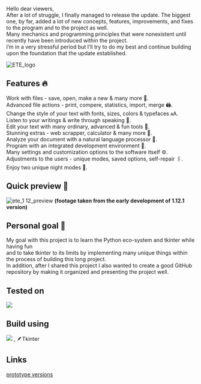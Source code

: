 Hello dear viewers,  
After a lot of struggle, I finally managed to release the update.
The biggest one, by far, added a lot of new concepts, features, improvements, and fixes to the program and to the project as well.  
Many mechanics and programming principles that were nonexistent until recently have been introduced within the project.  
I’m in a very stressful period but I’ll try to do my best and continue building upon the foundation that the update established.  

![ETE_logo](https://user-images.githubusercontent.com/95249974/181734159-96e38456-fd13-44e2-907b-83b8b45f5dbc.png)

## Features 🔥
Work with files - save, open, make a new & many more 💾.  
Advanced file actions - print, compere, statistics, import, merge  🖨️.  
Change the style of your text with fonts, sizes, colors & typefaces 🗚.  
Listen to your writings & write through speaking 📣.  
Edit your text with many ordinary, advanced & fun tools 🔧.  
Stunning extras - web scrapper, calculator & many more 📩.  
Analyze your document with a natural language processor 📄.  
Program with an integrated development environment 🤖.  
Many settings and customization options to the software itself ⚙️.  
Adjustments to the users - unique modes, saved options, self-repair 🖇️.  
Enjoy two unique night modes 🌙.  

## Quick preview 💎
![ete_1 12_preview](https://github.com/Ariel4545/text_editor/assets/95249974/4d2afa04-acdb-43ed-bd3c-cfafcd9bb3c4)
__(footage taken from the early development of 1.12.1 version)__

## Personal goal 🌟
My goal with this project is to learn the Python eco-system and tkinter while having fun  
and to take tkinter to its limits by implementing many unique things within the process of building this long project.  
In addition, after I shared this project I also wanted to create a good GitHub repository by making it organized and presenting the project well.  

## Tested on
<img src="https://img.shields.io/badge/Windows-0078D6?style=for-the-badge&logo=windows&logoColor=white" />

## Build using
<img src="https://img.shields.io/badge/Python-FFD43B?style=for-the-badge&logo=python&logoColor=blue" /> , 🪶Tkinter

## Links
[prototype versions](https://drive.google.com/drive/folders/198UXDgf7o3Juqkd-CtJOGqjPYZ_Q4mAq?usp=sharing)
